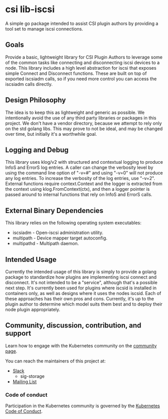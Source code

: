 # csi lib-iscsi

A simple go package intended to assist CSI plugin authors by providing a tool set to manage iscsi connections.

## Goals

Provide a basic, lightweight library for CSI Plugin Authors to leverage some of the common tasks like connecting
and disconnecting iscsi devices to a node.  This library includes a high level abstraction for iscsi that exposes
simple Connect and Disconnect functions.  These are built on top of exported iscsiadm calls, so if you need more
control you can access the iscsiadm calls directly.

## Design Philosophy

The idea is to keep this as lightweight and generic as possible.  We intentionally avoid the use of any third party
libraries or packages in this project.  We don't have a vendor directory, because we attempt to rely only on the std
golang libs.  This may prove to not be ideal, and may be changed over time, but initially it's a worthwhile goal.

## Logging and Debug

This library uses klog/v2 with structured and contextual logging to produce InfoS and ErrorS log entries. A caller
can change the verbosity level by using the command line option of "-v=#" and using "-v=0" will not produce any
log entries. To increase the verbosity of the log entries, use "-v=2". External functions require context.Context
and the logger is extracted from the context using klog.FromContext(ctx), and then a logger pointer is passed around
to internal functions that rely on InfoS and ErrorS calls.

## External Binary Dependencies

This library relies on the following operating system executables:
* iscsiadm - Open-iscsi administration utility.
* multipath - Device mapper target autoconfig.
* multipathd - Multipath daemon.

## Intended Usage

Currently the intended usage of this library is simply to provide a golang package to standardize how plugins are implementing
iscsi connect and disconnect.  It's not intended to be  a "service", although that's a possible next step.  It's currently been
used for plugins where iscsid is installed in containers only, as well as designs where it uses the nodes iscsid.  Each of these
approaches has their own pros and cons.  Currently, it's up to the plugin author to determine which model suits them best
and to deploy their node plugin appropriately.

## Community, discussion, contribution, and support

Learn how to engage with the Kubernetes community on the [community page](http://kubernetes.io/community/).

You can reach the maintainers of this project at:

- [Slack](http://slack.k8s.io/)
  * sig-storage
- [Mailing List](https://groups.google.com/forum/#!forum/kubernetes-dev)

### Code of conduct

Participation in the Kubernetes community is governed by the [Kubernetes Code of Conduct](code-of-conduct.md).

[owners]: https://git.k8s.io/community/contributors/guide/owners.md
[Creative Commons 4.0]: https://git.k8s.io/website/LICENSE
